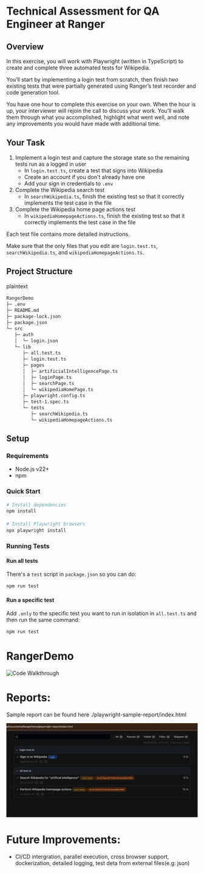 # Technical Assessment for QA Engineer at Ranger

## Overview

In this exercise, you will work with Playwright (written in TypeScript) to create and complete three automated tests for Wikipedia.

You’ll start by implementing a login test from scratch, then finish two existing tests that were partially generated using Ranger’s test recorder and code generation tool.

You have one hour to complete this exercise on your own. When the hour is up, your interviewer will rejoin the call to discuss your work. You’ll walk them through what you accomplished, highlight what went well, and note any improvements you would have made with additional time.

## Your Task

1. Implement a login test and capture the storage state so the remaining tests run as a logged in user
    - In `login.test.ts`, create a test that signs into Wikipedia
    - Create an account if you don't already have one
    - Add your sign in credentials to `.env`
2. Complete the Wikipedia search test
    - In `searchWikipedia.ts`, finish the existing test so that it correctly implements the test case in the file
3. Complete the Wikipedia home page actions test
    - In `wikipediaHomepageActions.ts`, finish the existing test so that it correctly implements the test case in the file

Each test file contains more detailed instructions.

Make sure that the only files that you edit are `login.test.ts`, `searchWikipedia.ts`, and `wikipediaHomepageActions.ts`.

## Project Structure
 plaintext
```
RangerDemo
├─ .env
├─ README.md
├─ package-lock.json
├─ package.json
└─ src
   ├─ auth
   │  └─ login.json
   └─ lib
      ├─ all.test.ts
      ├─ login.test.ts
      ├─ pages
      │  ├─ artificialIntelligencePage.ts
      │  ├─ loginPage.ts
      │  ├─ searchPage.ts
      │  └─ wikipediaHomePage.ts
      ├─ playwright.config.ts
      ├─ test-1.spec.ts
      └─ tests
         ├─ searchWikipedia.ts
         └─ wikipediaHomepageActions.ts
```

## Setup

### Requirements

-   Node.js v22+
-   npm

### Quick Start

```bash
# Install dependencies
npm install

# Install Playwright browsers
npx playwright install
```

### Running Tests

#### Run all tests

There's a `test` script in `package.json` so you can do:

```bash
npm run test
```

#### Run a specific test

Add `.only` to the specific test you want to run in isolation in `all.test.ts` and then run the same command:

```bash
npm run test
```

# RangerDemo
![Code Walkthrough](https://drive.google.com/drive/folders/1I7n6sZCOaaqN6i0cXBnXaH_2BTV8evjU?usp=sharing)

# Reports:
Sample report can be found here ./playwright-sample-report/index.html

 ![](/playwright-sample-report/sample-report.png)


# Future Improvements:
- CI/CD intergration, parallel execution, cross browser support, dockerization, detailed logging, test deta from external files(e.g: json)
